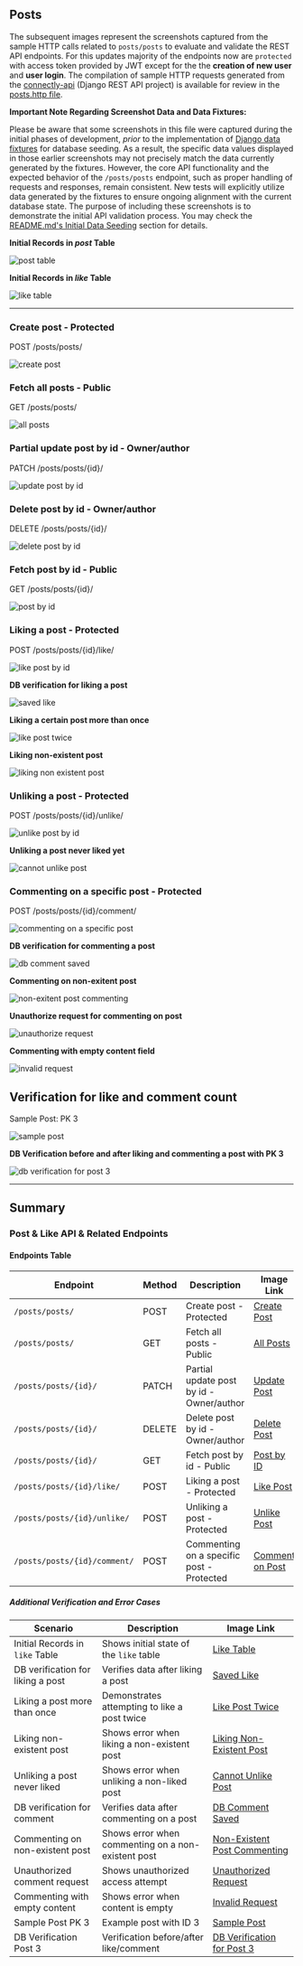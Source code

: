 ## Posts

The subsequent images represent the screenshots captured from the sample HTTP calls related to `posts/posts` to evaluate and validate the REST API endpoints. For this updates majority of the endpoints now are `protected` with access token provided by JWT except for the the **creation of new user** and **user login**. The compilation of sample HTTP requests generated from the [connectly-api](https://github.com/imperionite/marmite/tree/main/connectly-api) (Django REST API project) is available for review in the [posts.http file](https://github.com/imperionite/marmite/blob/main/posts.http).

**Important Note Regarding Screenshot Data and Data Fixtures:**

Please be aware that some screenshots in this file were captured during the initial phases of development, _prior_ to the implementation of [Django data fixtures](https://docs.djangoproject.com/en/5.1/topics/db/fixtures/) for database seeding. As a result, the specific data values displayed in those earlier screenshots may not precisely match the data currently generated by the fixtures. However, the core API functionality and the expected behavior of the `/posts/posts` endpoint, such as proper handling of requests and responses, remain consistent. New tests will explicitly utilize data generated by the fixtures to ensure ongoing alignment with the current database state. The purpose of including these screenshots is to demonstrate the initial API validation process. You may check the [README.md's Initial Data Seeding](https://github.com/imperionite/marmite/blob/main/README.md#ids) section for details.

**Initial Records in _post_ Table**

![post table](https://drive.google.com/uc?id=1iwB4TQJwF_2DGEMgga_lOYFCsJy5NBYO)

**Initial Records in _like_ Table**

![like table](https://drive.google.com/uc?id=19wVsnd6rCrsYqhgRwkVqw9O_GZzFqLMl)

---

### Create post - Protected

POST /posts/posts/

![create post](https://drive.google.com/uc?id=1tx-eDLDo6L80G0pe5kNgBvWyZI77oYbf)

### Fetch all posts - Public

GET /posts/posts/

![all posts](https://drive.google.com/uc?id=1Tcnpl-TDkrRaHPLy7yc-GQrCoalZKLak)

### Partial update post by id - Owner/author

PATCH /posts/posts/{id}/

![update post by id](https://drive.google.com/uc?id=1C9XPQFKoVLUrgkY6n5wuX38fy2W_wvLL)

### Delete post by id - Owner/author

DELETE /posts/posts/{id}/

![delete post by id](https://drive.google.com/uc?id=1G2iEGpsgZe9hJlvYMmQO6SQcRtAuitDV)

### Fetch post by id - Public

GET /posts/posts/{id}/

![post by id](https://drive.google.com/uc?id=1eyGABDfDBA9H5rEq4ukmq_g1casVAKVJ)

### Liking a post - Protected

POST /posts/posts/{id}/like/

![like post by id](https://drive.google.com/uc?id=14t1tl-1PVzc3HIrA_syphNmzavYvP9co)

**DB verification for liking a post**

![saved like](https://drive.google.com/uc?id=136ipF50S22v4uRvANv9WWQHYs2q_YZaR)

**Liking a certain post more than once**

![like post twice](https://drive.google.com/uc?id=1Q0IaxV6-I8gOXK9wiItK9n33h0yD_Ze9)

**Liking non-existent post**

![liking non existent post](https://drive.google.com/uc?id=1X7XK3qPKArVE458EDPrJGjmMdCxyXZck)

### Unliking a post - Protected

POST /posts/posts/{id}/unlike/

![unlike post by id](https://drive.google.com/uc?id=1mBpuyOFXwXwxj9kCWrI7Uxc2H6L-5Nb4)

**Unliking a post never liked yet**

![cannot unlike post](https://drive.google.com/uc?id=1dyDMnyECcuKY1083oGWiYPh3yuC-wh7m)

### Commenting on a specific post - Protected

POST /posts/posts/{id}/comment/

![commenting on a specific post](https://drive.google.com/uc?id=1FniAoCW8lAFVTa3tXhnex_Mk9sol4XKA)

**DB verification for commenting a post**

![db comment saved](https://drive.google.com/uc?id=1RwIjeeYx4ikDiewF7imvOCqBXC-kWH-P)

**Commenting on non-exitent post**

![non-exitent post commenting](https://drive.google.com/uc?id=1D-euEVuoBlY5PVUnLiPbnipuajDUIWM0)

**Unauthorize request for commenting on post**

![unauthorize request](https://drive.google.com/uc?id=1guGdzhnOEd-A9RynT71SATNewMAhrHuA)

**Commenting with empty content field**

![invalid request](https://drive.google.com/uc?id=1SDPfQafPyv7gx-hqPIm6_proRd_7zWNq)

## Verification for like and comment count

Sample Post: PK 3

![sample post](https://drive.google.com/uc?id=1z21_4thraC0ZrcPXNATf9sHeBTCXN7CH)

**DB Verification before and after liking and commenting a post with PK 3**

![db verification for post 3](https://drive.google.com/uc?id=1fAxsDVDYdRmdg0xKFfIwGbOcxT9OOaaQ)

---

## Summary

### Post & Like API & Related Endpoints

#### Endpoints Table

| Endpoint                     | Method | Description                               | Image Link                                                                          |
| ---------------------------- | ------ | ----------------------------------------- | ----------------------------------------------------------------------------------- |
| `/posts/posts/`              | POST   | Create post - Protected                   | [Create Post](https://drive.google.com/uc?id=1tx-eDLDo6L80G0pe5kNgBvWyZI77oYbf)     |
| `/posts/posts/`              | GET    | Fetch all posts - Public                  | [All Posts](https://drive.google.com/uc?id=1Tcnpl-TDkrRaHPLy7yc-GQrCoalZKLak)       |
| `/posts/posts/{id}/`         | PATCH  | Partial update post by id - Owner/author  | [Update Post](https://drive.google.com/uc?id=1C9XPQFKoVLUrgkY6n5wuX38fy2W_wvLL)     |
| `/posts/posts/{id}/`         | DELETE | Delete post by id - Owner/author          | [Delete Post](https://drive.google.com/uc?id=1G2iEGpsgZe9hJlvYMmQO6SQcRtAuitDV)     |
| `/posts/posts/{id}/`         | GET    | Fetch post by id - Public                 | [Post by ID](https://drive.google.com/uc?id=1eyGABDfDBA9H5rEq4ukmq_g1casVAKVJ)      |
| `/posts/posts/{id}/like/`    | POST   | Liking a post - Protected                 | [Like Post](https://drive.google.com/uc?id=14t1tl-1PVzc3HIrA_syphNmzavYvP9co)       |
| `/posts/posts/{id}/unlike/`  | POST   | Unliking a post - Protected               | [Unlike Post](https://drive.google.com/uc?id=1mBpuyOFXwXwxj9kCWrI7Uxc2H6L-5Nb4)     |
| `/posts/posts/{id}/comment/` | POST   | Commenting on a specific post - Protected | [Comment on Post](https://drive.google.com/uc?id=1FniAoCW8lAFVTa3tXhnex_Mk9sol4XKA) |

##### Additional Verification and Error Cases

| Scenario                          | Description                                        | Image Link                                                                                       |
| --------------------------------- | -------------------------------------------------- | ------------------------------------------------------------------------------------------------ |
| Initial Records in `like` Table   | Shows initial state of the `like` table            | [Like Table](https://drive.google.com/uc?id=19wVsnd6rCrsYqhgRwkVqw9O_GZzFqLMl)                   |
| DB verification for liking a post | Verifies data after liking a post                  | [Saved Like](https://drive.google.com/uc?id=136ipF50S22v4uRvANv9WWQHYs2q_YZaR)                   |
| Liking a post more than once      | Demonstrates attempting to like a post twice       | [Like Post Twice](https://drive.google.com/uc?id=1Q0IaxV6-I8gOXK9wiItK9n33h0yD_Ze9)              |
| Liking non-existent post          | Shows error when liking a non-existent post        | [Liking Non-Existent Post](https://drive.google.com/uc?id=1X7XK3qPKArVE458EDPrJGjmMdCxyXZck)     |
| Unliking a post never liked       | Shows error when unliking a non-liked post         | [Cannot Unlike Post](https://drive.google.com/uc?id=1dyDMnyECcuKY1083oGWiYPh3yuC-wh7m)           |
| DB verification for comment       | Verifies data after commenting on a post           | [DB Comment Saved](https://drive.google.com/uc?id=1RwIjeeYx4ikDiewF7imvOCqBXC-kWH-P)             |
| Commenting on non-existent post   | Shows error when commenting on a non-existent post | [Non-Existent Post Commenting](https://drive.google.com/uc?id=1D-euEVuoBlY5PVUnLiPbnipuajDUIWM0) |
| Unauthorized comment request      | Shows unauthorized access attempt                  | [Unauthorized Request](https://drive.google.com/uc?id=1guGdzhnOEd-A9RynT71SATNewMAhrHuA)         |
| Commenting with empty content     | Shows error when content is empty                  | [Invalid Request](https://drive.google.com/uc?id=1SDPfQafPyv7gx-hqPIm6_proRd_7zWNq)              |
| Sample Post PK 3                  | Example post with ID 3                             | [Sample Post](https://drive.google.com/uc?id=1z21_4thraC0ZrcPXNATf9sHeBTCXN7CH)                  |
| DB Verification Post 3            | Verification before/after like/comment             | [DB Verification for Post 3](https://drive.google.com/uc?id=1fAxsDVDYdRmdg0xKFfIwGbOcxT9OOaaQ)   |
